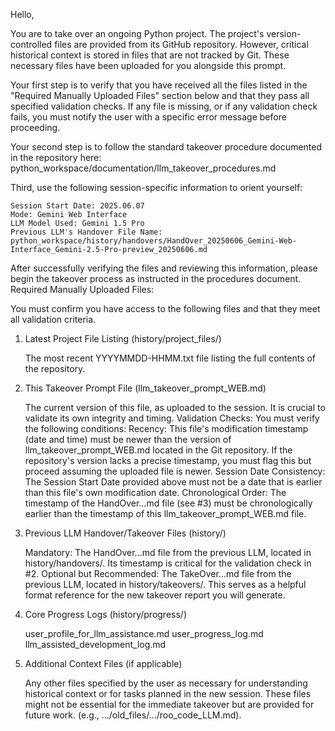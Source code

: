 Hello,

You are to take over an ongoing Python project. The project's version-controlled files are provided from its GitHub repository. However, critical historical context is stored in files that are not tracked by Git. These necessary files have been uploaded for you alongside this prompt.

Your first step is to verify that you have received all the files listed in the "Required Manually Uploaded Files" section below and that they pass all specified validation checks. If any file is missing, or if any validation check fails, you must notify the user with a specific error message before proceeding.

Your second step is to follow the standard takeover procedure documented in the repository here:
python_workspace/documentation/llm_takeover_procedures.md

Third, use the following session-specific information to orient yourself:

    Session Start Date: 2025.06.07
    Mode: Gemini Web Interface
    LLM Model Used: Gemini 1.5 Pro
    Previous LLM's Handover File Name: python_workspace/history/handovers/HandOver_20250606_Gemini-Web-Interface_Gemini-2.5-Pro-preview_20250606.md

After successfully verifying the files and reviewing this information, please begin the takeover process as instructed in the procedures document.
Required Manually Uploaded Files:

You must confirm you have access to the following files and that they meet all validation criteria.

1. Latest Project File Listing (history/project_files/)

    The most recent YYYYMMDD-HHMM.txt file listing the full contents of the repository.

2. This Takeover Prompt File (llm_takeover_prompt_WEB.md)

    The current version of this file, as uploaded to the session. It is crucial to validate its own integrity and timing.
    Validation Checks: You must verify the following conditions:
        Recency: This file's modification timestamp (date and time) must be newer than the version of llm_takeover_prompt_WEB.md located in the Git repository. If the repository's version lacks a precise timestamp, you must flag this but proceed assuming the uploaded file is newer.
        Session Date Consistency: The Session Start Date provided above must not be a date that is earlier than this file's own modification date.
        Chronological Order: The timestamp of the HandOver...md file (see #3) must be chronologically earlier than the timestamp of this llm_takeover_prompt_WEB.md file.

3. Previous LLM Handover/Takeover Files (history/)

    Mandatory: The HandOver...md file from the previous LLM, located in history/handovers/. Its timestamp is critical for the validation check in #2.
    Optional but Recommended: The TakeOver...md file from the previous LLM, located in history/takeovers/. This serves as a helpful format reference for the new takeover report you will generate.

4. Core Progress Logs (history/progress/)

    user_profile_for_llm_assistance.md
    user_progress_log.md
    llm_assisted_development_log.md

5. Additional Context Files (if applicable)

    Any other files specified by the user as necessary for understanding historical context or for tasks planned in the new session. These files might not be essential for the immediate takeover but are provided for future work. (e.g., .../old_files/.../roo_code_LLM.md).